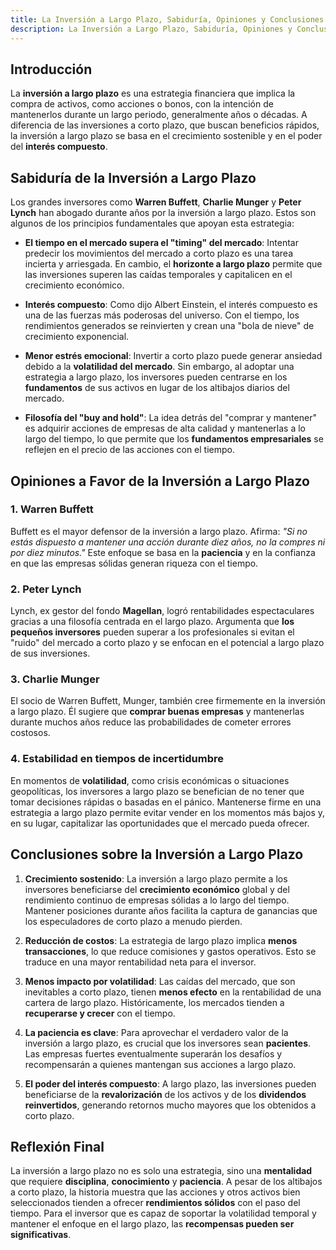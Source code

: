 ```yaml
---
title: La Inversión a Largo Plazo, Sabiduría, Opiniones y Conclusiones
description: La Inversión a Largo Plazo, Sabiduría, Opiniones y Conclusiones
---
```


## Introducción

La **inversión a largo plazo** es una estrategia financiera que implica la compra de activos, como acciones o bonos, con la intención de mantenerlos durante un largo periodo, generalmente años o décadas. A diferencia de las inversiones a corto plazo, que buscan beneficios rápidos, la inversión a largo plazo se basa en el crecimiento sostenible y en el poder del **interés compuesto**.

## Sabiduría de la Inversión a Largo Plazo

Los grandes inversores como **Warren Buffett**, **Charlie Munger** y **Peter Lynch** han abogado durante años por la inversión a largo plazo. Estos son algunos de los principios fundamentales que apoyan esta estrategia:

- **El tiempo en el mercado supera el "timing" del mercado**: Intentar predecir los movimientos del mercado a corto plazo es una tarea incierta y arriesgada. En cambio, el **horizonte a largo plazo** permite que las inversiones superen las caídas temporales y capitalicen en el crecimiento económico.
  
- **Interés compuesto**: Como dijo Albert Einstein, el interés compuesto es una de las fuerzas más poderosas del universo. Con el tiempo, los rendimientos generados se reinvierten y crean una "bola de nieve" de crecimiento exponencial.

- **Menor estrés emocional**: Invertir a corto plazo puede generar ansiedad debido a la **volatilidad del mercado**. Sin embargo, al adoptar una estrategia a largo plazo, los inversores pueden centrarse en los **fundamentos** de sus activos en lugar de los altibajos diarios del mercado.

- **Filosofía del "buy and hold"**: La idea detrás del "comprar y mantener" es adquirir acciones de empresas de alta calidad y mantenerlas a lo largo del tiempo, lo que permite que los **fundamentos empresariales** se reflejen en el precio de las acciones con el tiempo.

## Opiniones a Favor de la Inversión a Largo Plazo

### 1. **Warren Buffett**
Buffett es el mayor defensor de la inversión a largo plazo. Afirma: _"Si no estás dispuesto a mantener una acción durante diez años, no la compres ni por diez minutos."_ Este enfoque se basa en la **paciencia** y en la confianza en que las empresas sólidas generan riqueza con el tiempo.

### 2. **Peter Lynch**
Lynch, ex gestor del fondo **Magellan**, logró rentabilidades espectaculares gracias a una filosofía centrada en el largo plazo. Argumenta que **los pequeños inversores** pueden superar a los profesionales si evitan el "ruido" del mercado a corto plazo y se enfocan en el potencial a largo plazo de sus inversiones.

### 3. **Charlie Munger**
El socio de Warren Buffett, Munger, también cree firmemente en la inversión a largo plazo. Él sugiere que **comprar buenas empresas** y mantenerlas durante muchos años reduce las probabilidades de cometer errores costosos.

### 4. **Estabilidad en tiempos de incertidumbre**
En momentos de **volatilidad**, como crisis económicas o situaciones geopolíticas, los inversores a largo plazo se benefician de no tener que tomar decisiones rápidas o basadas en el pánico. Mantenerse firme en una estrategia a largo plazo permite evitar vender en los momentos más bajos y, en su lugar, capitalizar las oportunidades que el mercado pueda ofrecer.

## Conclusiones sobre la Inversión a Largo Plazo

1. **Crecimiento sostenido**: La inversión a largo plazo permite a los inversores beneficiarse del **crecimiento económico** global y del rendimiento continuo de empresas sólidas a lo largo del tiempo. Mantener posiciones durante años facilita la captura de ganancias que los especuladores de corto plazo a menudo pierden.

2. **Reducción de costos**: La estrategia de largo plazo implica **menos transacciones**, lo que reduce comisiones y gastos operativos. Esto se traduce en una mayor rentabilidad neta para el inversor.

3. **Menos impacto por volatilidad**: Las caídas del mercado, que son inevitables a corto plazo, tienen **menos efecto** en la rentabilidad de una cartera de largo plazo. Históricamente, los mercados tienden a **recuperarse y crecer** con el tiempo.

4. **La paciencia es clave**: Para aprovechar el verdadero valor de la inversión a largo plazo, es crucial que los inversores sean **pacientes**. Las empresas fuertes eventualmente superarán los desafíos y recompensarán a quienes mantengan sus acciones a largo plazo.

5. **El poder del interés compuesto**: A largo plazo, las inversiones pueden beneficiarse de la **revalorización** de los activos y de los **dividendos reinvertidos**, generando retornos mucho mayores que los obtenidos a corto plazo.

## Reflexión Final

La inversión a largo plazo no es solo una estrategia, sino una **mentalidad** que requiere **disciplina**, **conocimiento** y **paciencia**. A pesar de los altibajos a corto plazo, la historia muestra que las acciones y otros activos bien seleccionados tienden a ofrecer **rendimientos sólidos** con el paso del tiempo. Para el inversor que es capaz de soportar la volatilidad temporal y mantener el enfoque en el largo plazo, las **recompensas pueden ser significativas**.
